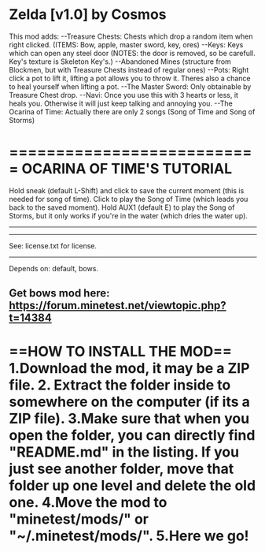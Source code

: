 Zelda [v1.0] by Cosmos
==========================
This mod adds:
--Treasure Chests: Chests which drop a random item when right clicked. (ITEMS: Bow, apple, master sword, key, ores)
--Keys: Keys which can open any steel door (NOTES: the door is removed, so be carefull. Key's texture is Skeleton Key's.)
--Abandoned Mines (structure from Blockmen, but with Treasure Chests instead of regular ones)
--Pots: Right click a pot to lift it, lifting a pot allows you to throw it. Theres also a chance to heal yourself when lifting a pot.
--The Master Sword: Only obtainable by Treasure Chest drop.
--Navi: Once you use this with 3 hearts or less, it heals you. Otherwise it will just keep talking and annoying you.
--The Ocarina of Time: Actually there are only 2 songs (Song of Time and Song of Storms)

===========================
OCARINA OF TIME'S TUTORIAL
===========================
Hold sneak (default L-Shift) and click to save the current moment (this is needed for song of time).
Click to play the Song of Time (which leads you back to the saved moment).
Hold AUX1 (default E) to play the Song of Storms, but it only works if you're in the water (which dries the water up).

---------------------------

---------------------------------------------
See: license.txt for license.

---------------------------------------------
Depends on: default, bows.

Get bows mod here: https://forum.minetest.net/viewtopic.php?t=14384
---------------------------------------------

==HOW TO INSTALL THE MOD==
1.Download the mod, it may be a ZIP file.
2. Extract the folder inside to somewhere on the computer (if its a ZIP file).
3.Make sure that when you open the folder, you can directly find "README.md" in the listing. If you just see another folder, move that folder up one level and delete the old one.
4.Move the mod to "minetest/mods/" or "~/.minetest/mods/".
5.Here we go!
============================
